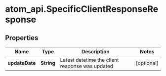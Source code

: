 # atom_api.SpecificClientResponseResponse

## Properties
Name | Type | Description | Notes
------------ | ------------- | ------------- | -------------
**updateDate** | **String** | Latest datetime the client response was updated | [optional] 


